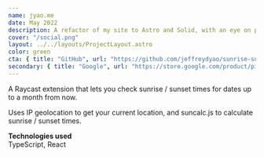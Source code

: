 ```yaml
---
name: jyao.me
date: May 2022
description: A refactor of my site to Astro and Solid, with an eye on performance.
cover: "/social.png"
layout: ../../layouts/ProjectLayout.astro
color: green
cta: { title: "GitHub", url: "https://github.com/jeffreydyao/sunrise-sunset-times" }
secondary: { title: "Google", url: "https://store.google.com/product/pixel_6?pli=1" }
---
```


A Raycast extension that lets you check sunrise / sunset times for dates up to a month from now.

Uses IP geolocation to get your current location, and suncalc.js to calculate sunrise / sunset times.

**Technologies used**  
TypeScript, React
